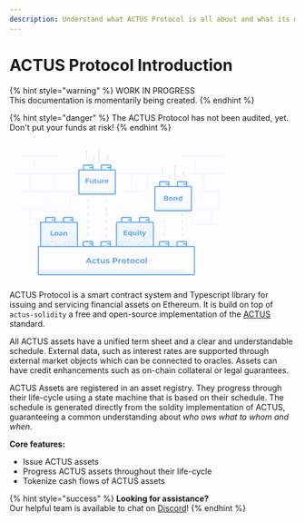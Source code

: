 ```yaml
---
description: Understand what ACTUS Protocol is all about and what its main features are
---
```


# ACTUS Protocol Introduction

{% hint style="warning" %}
WORK IN PROGRESS  
This documentation is momentarily being created.
{% endhint %}

{% hint style="danger" %}
The ACTUS Protocol has not been audited, yet. Don't put your funds at risk!
{% endhint %}

![](.gitbook/assets/image%20%281%29.png)

ACTUS Protocol is a smart contract system and Typescript library for issuing and servicing financial assets on Ethereum. It is build on top of `actus-solidity` a free and open-source implementation of the [ACTUS](https://www.actusfrf.org/) standard. 

All ACTUS assets have a unified term sheet and a clear and understandable schedule. External data, such as interest rates are supported through external market objects which can be connected to oracles. Assets can have credit enhancements such as on-chain collateral or legal guarantees.

ACTUS Assets are registered in an asset registry. They progress through their life-cycle using a state machine that is based on their schedule. The schedule is generated directly from the soldity implementation of ACTUS, guaranteeing a common understanding about _who ows what to whom and when_.

**Core features:**

* Issue ACTUS assets
* Progress ACTUS assets throughout their life-cycle
* Tokenize cash flows of ACTUS assets

{% hint style="success" %}
**Looking for assistance?**   
Our helpful team is available to chat on [Discord](https://discord.gg/WdAhDYq)!
{% endhint %}

